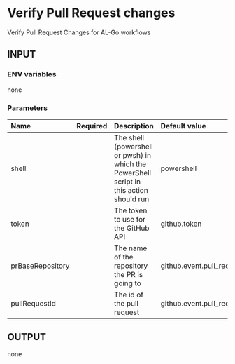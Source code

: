 # Verify Pull Request changes

Verify Pull Request Changes for AL-Go workflows

## INPUT

### ENV variables

none

### Parameters

| Name | Required | Description | Default value |
| :-- | :-: | :-- | :-- |
| shell | | The shell (powershell or pwsh) in which the PowerShell script in this action should run | powershell |
| token | | The token to use for the GitHub API |github.token |
| prBaseRepository | | The name of the repository the PR is going to | github.event.pull_request.base.repo.full_name |
| pullRequestId | | The id of the pull request | github.event.pull_request.number |

## OUTPUT

none
